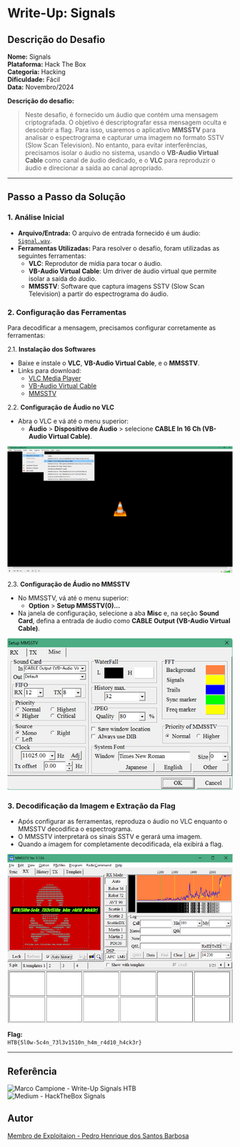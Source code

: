 
# Write-Up: Signals

## Descrição do Desafio

**Nome:** Signals  
**Plataforma:** Hack The Box  
**Categoria:** Hacking  
**Dificuldade:** Fácil  
**Data:** Novembro/2024

**Descrição do desafio:** 

>Neste desafio, é fornecido um áudio que contém uma mensagem criptografada. O objetivo é descriptografar essa mensagem oculta e descobrir a flag. Para isso, usaremos o aplicativo **MMSSTV** para analisar o espectrograma e capturar uma imagem no formato SSTV (Slow Scan Television). No entanto, para evitar interferências, precisamos isolar o áudio no sistema, usando o **VB-Audio Virtual Cable** como canal de áudio dedicado, e o **VLC** para reproduzir o áudio e direcionar a saída ao canal apropriado.

---

## Passo a Passo da Solução

### 1. Análise Inicial
- **Arquivo/Entrada:** O arquivo de entrada fornecido é um áudio: [`Signal.wav`](Signal.wav).
- **Ferramentas Utilizadas:** Para resolver o desafio, foram utilizadas as seguintes ferramentas:
    - **VLC**: Reprodutor de mídia para tocar o áudio.
    - **VB-Audio Virtual Cable**: Um driver de áudio virtual que permite isolar a saída do áudio.
    - **MMSSTV**: Software que captura imagens SSTV (Slow Scan Television) a partir do espectrograma do áudio.

### 2. Configuração das Ferramentas

Para decodificar a mensagem, precisamos configurar corretamente as ferramentas:

2.1. **Instalação dos Softwares**  
   - Baixe e instale o **VLC**, **VB-Audio Virtual Cable**, e o **MMSSTV**.  
   - Links para download:
       - [VLC Media Player](https://www.videolan.org/)
       - [VB-Audio Virtual Cable](https://vb-audio.com/Cable/)
       - [MMSSTV](https://hamsoft.ca/pages/mmsstv.php)

2.2. **Configuração de Áudio no VLC**
   - Abra o VLC e vá até o menu superior:
     - **Áudio** > **Dispositivo de Áudio** > selecione **CABLE In 16 Ch (VB-Audio Virtual Cable)**.

   ![Configuração de Áudio no VLC](images/Configuração_VLC.png)

2.3. **Configuração de Áudio no MMSSTV**
   - No MMSSTV, vá até o menu superior:
     - **Option** > **Setup MMSSTV(0)...**
   - Na janela de configuração, selecione a aba **Misc** e, na seção **Sound Card**, defina a entrada de áudio como **CABLE Output (VB-Audio Virtual Cable)**.

   ![Configuração de Áudio no MMSSTV](images/Configuracao_MMSSTV.png)

### 3. Decodificação da Imagem e Extração da Flag

- Após configurar as ferramentas, reproduza o áudio no VLC enquanto o MMSSTV decodifica o espectrograma.
- O MMSSTV interpretará os sinais SSTV e gerará uma imagem.
- Quando a imagem for completamente decodificada, ela exibirá a flag.

![Imagem SSTV com a flag.](images/SSTV_Flag.png)

**Flag:**  
`HTB{5l0w-5c4n_73l3v1510n_h4m_r4d10_h4ck3r}`

---

## Referência

![Marco Campione - Write-Up Signals HTB](https://marcocampione.com/posts/202303-write-up-signals-htb/)
![Medium - HackTheBox Signals](https://medium.com/@tanish.saxena26/hackthebox-signals-d6947e7e2886)


## Autor

[Membro de Exploitaion - Pedro Henrique dos Santos Barbosa](https://github.com/Petw143)
